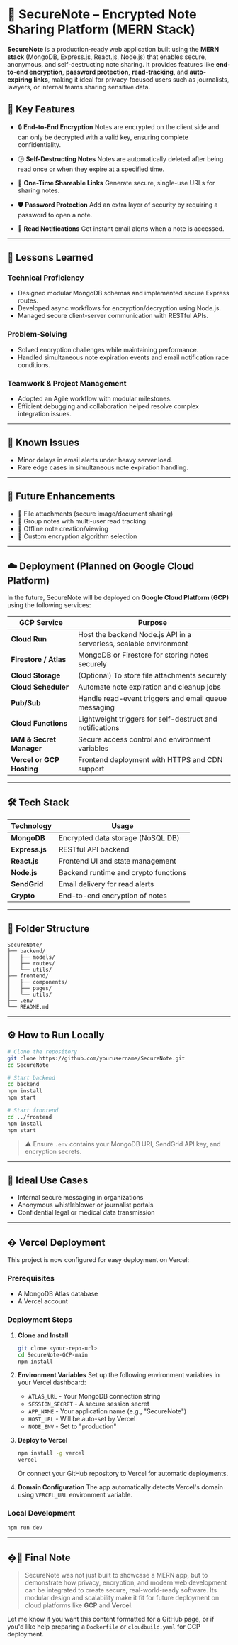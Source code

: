 # 🔐 SecureNote – Encrypted Note Sharing Platform (MERN Stack)

**SecureNote** is a production-ready web application built using the **MERN stack** (MongoDB, Express.js, React.js, Node.js) that enables secure, anonymous, and self-destructing note sharing. It provides features like **end-to-end encryption**, **password protection**, **read-tracking**, and **auto-expiring links**, making it ideal for privacy-focused users such as journalists, lawyers, or internal teams sharing sensitive data.

## 🚀 Key Features

* 🔒 **End-to-End Encryption**
  Notes are encrypted on the client side and can only be decrypted with a valid key, ensuring complete confidentiality.

* 🕒 **Self-Destructing Notes**
  Notes are automatically deleted after being read once or when they expire at a specified time.

* 🔗 **One-Time Shareable Links**
  Generate secure, single-use URLs for sharing notes.

* 🛡️ **Password Protection**
  Add an extra layer of security by requiring a password to open a note.

* 📩 **Read Notifications**
  Get instant email alerts when a note is accessed.

---
## 🧠 Lessons Learned

### Technical Proficiency

* Designed modular MongoDB schemas and implemented secure Express routes.
* Developed async workflows for encryption/decryption using Node.js.
* Managed secure client-server communication with RESTful APIs.

### Problem-Solving

* Solved encryption challenges while maintaining performance.
* Handled simultaneous note expiration events and email notification race conditions.

### Teamwork & Project Management

* Adopted an Agile workflow with modular milestones.
* Efficient debugging and collaboration helped resolve complex integration issues.

---
## 🐞 Known Issues

* Minor delays in email alerts under heavy server load.
* Rare edge cases in simultaneous note expiration handling.

---
## 🔮 Future Enhancements

* 📎 File attachments (secure image/document sharing)
* 👥 Group notes with multi-user read tracking
* 📶 Offline note creation/viewing
* 🔐 Custom encryption algorithm selection

---
## ☁️ Deployment (Planned on Google Cloud Platform)

In the future, SecureNote will be deployed on **Google Cloud Platform (GCP)** using the following services:

| GCP Service               | Purpose                                                            |
| ------------------------- | ------------------------------------------------------------------ |
| **Cloud Run**             | Host the backend Node.js API in a serverless, scalable environment |
| **Firestore / Atlas**     | MongoDB or Firestore for storing notes securely                    |
| **Cloud Storage**         | (Optional) To store file attachments securely                      |
| **Cloud Scheduler**       | Automate note expiration and cleanup jobs                          |
| **Pub/Sub**               | Handle read-event triggers and email queue messaging               |
| **Cloud Functions**       | Lightweight triggers for self-destruct and notifications           |
| **IAM & Secret Manager**  | Secure access control and environment variables                    |
| **Vercel or GCP Hosting** | Frontend deployment with HTTPS and CDN support                     |

---

## 🛠 Tech Stack

| Technology     | Usage                                |
| -------------- | ------------------------------------ |
| **MongoDB**    | Encrypted data storage (NoSQL DB)    |
| **Express.js** | RESTful API backend                  |
| **React.js**   | Frontend UI and state management     |
| **Node.js**    | Backend runtime and crypto functions |
| **SendGrid**   | Email delivery for read alerts       |
| **Crypto**     | End-to-end encryption of notes       |

---

## 📂 Folder Structure

```
SecureNote/
├── backend/
│   ├── models/
│   ├── routes/
│   └── utils/
├── frontend/
│   ├── components/
│   ├── pages/
│   └── utils/
├── .env
└── README.md
```

---

## ⚙️ How to Run Locally

```bash
# Clone the repository
git clone https://github.com/yourusername/SecureNote.git
cd SecureNote

# Start backend
cd backend
npm install
npm start

# Start frontend
cd ../frontend
npm install
npm start
```

> ⚠️ Ensure `.env` contains your MongoDB URI, SendGrid API key, and encryption secrets.

---
## 💼 Ideal Use Cases

* Internal secure messaging in organizations
* Anonymous whistleblower or journalist portals
* Confidential legal or medical data transmission

---

## � Vercel Deployment

This project is now configured for easy deployment on Vercel:

### Prerequisites
- A MongoDB Atlas database
- A Vercel account

### Deployment Steps

1. **Clone and Install**
   ```bash
   git clone <your-repo-url>
   cd SecureNote-GCP-main
   npm install
   ```

2. **Environment Variables**
   Set up the following environment variables in your Vercel dashboard:
   - `ATLAS_URL` - Your MongoDB connection string
   - `SESSION_SECRET` - A secure session secret
   - `APP_NAME` - Your application name (e.g., "SecureNote")
   - `HOST_URL` - Will be auto-set by Vercel
   - `NODE_ENV` - Set to "production"

3. **Deploy to Vercel**
   ```bash
   npm install -g vercel
   vercel
   ```
   Or connect your GitHub repository to Vercel for automatic deployments.

4. **Domain Configuration**
   The app automatically detects Vercel's domain using `VERCEL_URL` environment variable.

### Local Development
```bash
npm run dev
```

---

## �📣 Final Note

> SecureNote was not just built to showcase a MERN app, but to demonstrate how privacy, encryption, and modern web development can be integrated to create secure, real-world-ready software. Its modular design and scalability make it fit for future deployment on cloud platforms like **GCP** and **Vercel**.


Let me know if you want this content formatted for a GitHub page, or if you'd like help preparing a `Dockerfile` or `cloudbuild.yaml` for GCP deployment.
